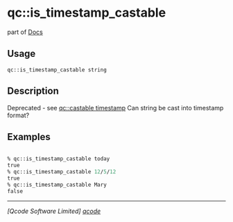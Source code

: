 qc::is_timestamp_castable
=========================

part of [Docs](../index.md)

Usage
-----
`qc::is_timestamp_castable string`

Description
-----------
Deprecated - see [qc::castable timestamp]
Can string be cast into timestamp format?

Examples
--------
```tcl

% qc::is_timestamp_castable today
true
% qc::is_timestamp_castable 12/5/12
true
% qc::is_timestamp_castable Mary
false
```

----------------------------------
*[Qcode Software Limited] [qcode]*

[qcode]: http://www.qcode.co.uk "Qcode Software"
[qc::castable timestamp]: castable-timestamp.md